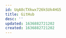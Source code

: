 ```yaml
---
id: UqA8cTXkwx726kSUk4HG5
title: GitHub
desc: ''
updated: 1636882721202
created: 1636882721202
---
```




